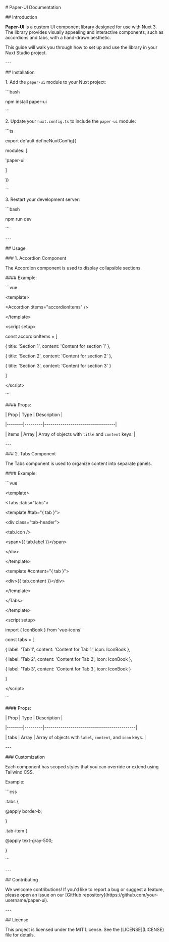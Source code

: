\# Paper-UI Documentation

\## Introduction

**Paper-UI** is a custom UI component library designed for use with Nuxt 3. The library provides visually appealing and interactive components, such as accordions and tabs, with a hand-drawn aesthetic.

This guide will walk you through how to set up and use the library in your Nuxt Studio project.

\---

\## Installation

1\. Add the `paper-ui` module to your Nuxt project:

\`\`\`bash

npm install paper-ui

\`\`\`

2\. Update your `nuxt.config.ts` to include the `paper-ui` module:

\`\`\`ts

export default defineNuxtConfig({

modules: \[

'paper-ui'

]

})

\`\`\`

3\. Restart your development server:

\`\`\`bash

npm run dev

\`\`\`

\---

\## Usage

\### 1. Accordion Component

The Accordion component is used to display collapsible sections.

\#### Example:

\`\`\`vue

\<template>

\<Accordion \:items="accordionItems" />

\</template>

\<script setup>

const accordionItems = \[

{ title: 'Section 1', content: 'Content for section 1' },

{ title: 'Section 2', content: 'Content for section 2' },

{ title: 'Section 3', content: 'Content for section 3' }

]

\</script>

\`\`\`

\#### Props:

\| Prop | Type | Description |

\|--------|---------|-----------------------------------|

\| items | Array | Array of objects with `title` and `content` keys. |

\---

\### 2. Tabs Component

The Tabs component is used to organize content into separate panels.

\#### Example:

\`\`\`vue

\<template>

\<Tabs \:tabs="tabs">

\<template #tab="{ tab }">

\<div class="tab-header">

\<tab.icon />

\<span>{{ tab.label }}\</span>

\</div>

\</template>

\<template #content="{ tab }">

\<div>{{ tab.content }}\</div>

\</template>

\</Tabs>

\</template>

\<script setup>

import { IconBook } from 'vue-icons'

const tabs = \[

{ label: 'Tab 1', content: 'Content for Tab 1', icon: IconBook },

{ label: 'Tab 2', content: 'Content for Tab 2', icon: IconBook },

{ label: 'Tab 3', content: 'Content for Tab 3', icon: IconBook }

]

\</script>

\`\`\`

\#### Props:

\| Prop | Type | Description |

\|--------|---------|---------------------------------------------|

\| tabs | Array | Array of objects with `label`, `content`, and `icon` keys. |

\---

\### Customization

Each component has scoped styles that you can override or extend using Tailwind CSS.

Example:

\`\`\`css

.tabs {

@apply border-b;

}

.tab-item {

@apply text-gray-500;

}

\`\`\`

\---

\## Contributing

We welcome contributions! If you'd like to report a bug or suggest a feature, please open an issue on our \[GitHub repository]\(https\://github.com/your-username/paper-ui).

\---

\## License

This project is licensed under the MIT License. See the \[LICENSE]\(LICENSE) file for details.
